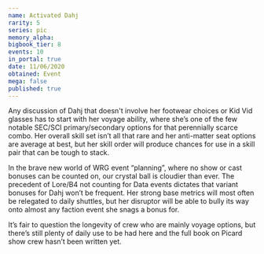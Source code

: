 ```yaml
---
name: Activated Dahj
rarity: 5
series: pic
memory_alpha:
bigbook_tier: 8
events: 10
in_portal: true
date: 11/06/2020
obtained: Event
mega: false
published: true
---
```


Any discussion of Dahj that doesn't involve her footwear choices or Kid Vid glasses has to start with her voyage ability, where she’s one of the few notable SEC/SCI primary/secondary options for that perennially scarce combo. Her overall skill set isn’t all that rare and her anti-matter seat options are average at best, but her skill order will produce chances for use in a skill pair that can be tough to stack.

In the brave new world of WRG event “planning”, where no show or cast bonuses can be counted on, our crystal ball is cloudier than ever. The precedent of Lore/B4 not counting for Data events dictates that variant bonuses for Dahj won’t be frequent. Her strong base metrics will most often be relegated to daily shuttles, but her disruptor will be able to bully its way onto almost any faction event she snags a bonus for.


It’s fair to question the longevity of crew who are mainly voyage options, but there’s still plenty of daily use to be had here and the full book on Picard show crew hasn’t been written yet.
